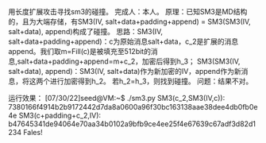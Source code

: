用长度扩展攻击寻找sm3的碰撞。
完成人：本人。
原理：已知SM3是MD结构的，且为大端存储，有SM3(IV, salt+data+padding+append) = SM3(SM3(IV, salt+data), append)构成了碰撞。
思路：SM3(IV, salt+data+padding+append)：c为原始消息salt+data，c_2是扩展的消息append。我们取m=Fill(c)是被填充至512bit的消息,salt+data+padding+append=m+c_2，加密后得到h_3；
     SM3(SM3(IV, salt+data), append)：SM3(IV, salt+data)作为新加密的IV，append作为新消息，将这两个进行加密得到h_2。
     若h_2=h_3，则找到碰撞。
问题：结果不对。     

运行效果：
[07/30/22]seed@VM:~$ ./sm3.py
SM3(c_2,SM3(IV,c)):  7380166f4914b2b9172442d7da8a0600a96f30bc163138aae38dee4db0fb0e4e
SM3(c+padding+c_2,IV):  b47645341de94064e70aa34b0102a9bfb9ce4ee25f4e67639c67adf3d82d1234
Fales!

